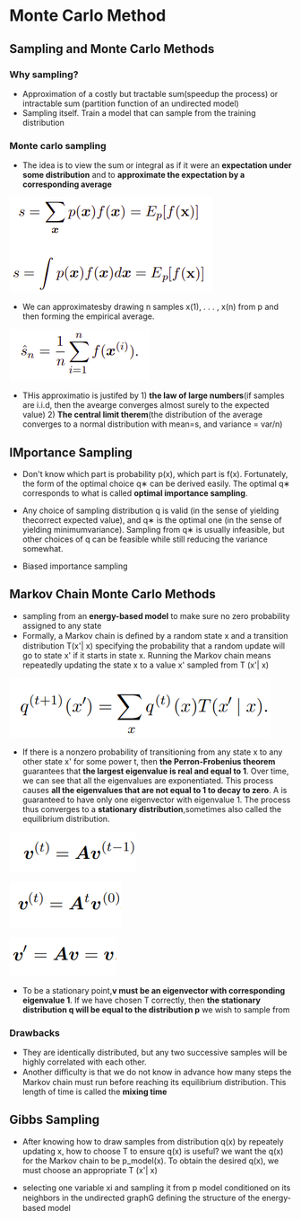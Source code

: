 # Monte Carlo Method

## Sampling and Monte Carlo Methods
### Why sampling?
* Approximation of a costly but tractable sum(speedup the process) or intractable sum (partition function of an undirected model)
* Sampling itself. Train a model that can sample from the training distribution

### Monte carlo sampling
* The idea is to view the sum or integral as if it were an **expectation under some distribution** and to **approximate the expectation by a corresponding average**

![](https://github.com/changliu816/CV-paper-review/blob/master/photo/Screenshot%20from%202018-12-13%2013-35-54.png)

* We can approximatesby drawing n samples x(1), . . . , x(n) from p and then forming the empirical average.

![](https://github.com/changliu816/CV-paper-review/blob/master/photo/Screenshot%20from%202018-12-13%2013-40-37.png)

* THis approximatio is justifed by 1) **the law of large numbers**(if samples are i.i.d, then the avearge converges almost surely to the expected value) 2) **The central limit therem**(the distribution of the average converges to a normal distribution with mean=s, and variance = var/n)

## IMportance Sampling
* Don't know which part is probability p(x), which part is f(x). Fortunately, the form of the optimal choice q∗ can be derived easily. The optimal q∗ corresponds to what is called **optimal importance sampling**.


* Any choice of sampling distribution q is valid (in the sense of yielding thecorrect expected value), and q∗ is the optimal one (in the sense of yielding minimumvariance). Sampling from q∗ is usually infeasible, but other choices of q can be feasible while still reducing the variance somewhat.

* Biased importance sampling
## Markov Chain Monte Carlo Methods
*  sampling from an **energy-based model** to make sure no zero probability assigned to any state
* Formally, a Markov chain is deﬁned by a random state x and a transition distribution T(x'| x) specifying the probability that a random update will go to state x' if it starts in state x. Running the Markov chain means repeatedly updating the state x to a value x' sampled from T (x'| x)

![](https://github.com/changliu816/CV-paper-review/blob/master/photo/Selection_001.png)

* If there is a nonzero probability of transitioning from any state x to any other state x' for some power t, then **the Perron-Frobenius theorem** guarantees that **the largest eigenvalue is real and equal to 1**. Over time, we can see that all the eigenvalues are exponentiated. This process causes **all the eigenvalues that are not equal to 1 to decay to zero**. A is guaranteed to have only one eigenvector with eigenvalue 1. The process thus converges to a **stationary distribution**,sometimes also called the equilibrium distribution.

![](https://github.com/changliu816/CV-paper-review/blob/master/photo/Selection_002.png)

![](https://github.com/changliu816/CV-paper-review/blob/master/photo/Selection_003.png)

![](https://github.com/changliu816/CV-paper-review/blob/master/photo/Selection_004.png)

* To be a stationary point,**v must be an eigenvector with corresponding eigenvalue 1**. If we have chosen T correctly, then **the stationary distribution q will be equal to the distribution p** we wish to sample from

### Drawbacks
* They are identically distributed, but any two successive samples will be highly correlated with each other. 
* Another diﬃculty is that we do not know in advance how many steps the Markov chain must run before reaching its equilibrium distribution. This length of time is called the **mixing time**

## Gibbs Sampling
* After knowing how to draw samples from distribution q(x) by repeately updating x, how to choose T to ensure q(x) is useful? we want the q(x) for the Markov chain to be p_model(x). To obtain the desired q(x), we must choose an appropriate T (x'| x)

* selecting one variable xi and sampling it from p model conditioned on its neighbors in the undirected graphG deﬁning the structure of the energy-based model




